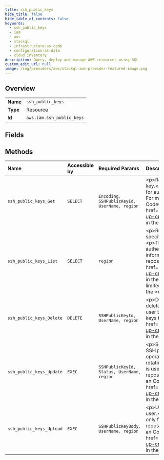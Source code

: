 ```yaml
---
title: ssh_public_keys
hide_title: false
hide_table_of_contents: false
keywords:
  - ssh_public_keys
  - iam
  - aws    
  - stackql
  - infrastructure-as-code
  - configuration-as-data
  - cloud inventory
description: Query, deploy and manage AWS resources using SQL
custom_edit_url: null
image: /img/providers/aws/stackql-aws-provider-featured-image.png
---
```

  
    

## Overview
<table><tbody>
<tr><td><b>Name</b></td><td><code>ssh_public_keys</code></td></tr>
<tr><td><b>Type</b></td><td>Resource</td></tr>
<tr><td><b>Id</b></td><td><code>aws.iam.ssh_public_keys</code></td></tr>
</tbody></table>

## Fields
## Methods
| Name | Accessible by | Required Params | Description |
|:-----|:--------------|:----------------|:------------|
| `ssh_public_keys_Get` | `SELECT` | `Encoding, SSHPublicKeyId, UserName, region` | &lt;p&gt;Retrieves the specified SSH public key, including metadata about the key.&lt;/p&gt; &lt;p&gt;The SSH public key retrieved by this operation is used only for authenticating the associated IAM user to an CodeCommit repository. For more information about using SSH keys to authenticate to an CodeCommit repository, see &lt;a href="https://docs.aws.amazon.com/codecommit/latest/userguide/setting-up-credentials-ssh.html"&gt;Set up CodeCommit for SSH connections&lt;/a&gt; in the &lt;i&gt;CodeCommit User Guide&lt;/i&gt;.&lt;/p&gt; |
| `ssh_public_keys_List` | `SELECT` | `region` | &lt;p&gt;Returns information about the SSH public keys associated with the specified IAM user. If none exists, the operation returns an empty list.&lt;/p&gt; &lt;p&gt;The SSH public keys returned by this operation are used only for authenticating the IAM user to an CodeCommit repository. For more information about using SSH keys to authenticate to an CodeCommit repository, see &lt;a href="https://docs.aws.amazon.com/codecommit/latest/userguide/setting-up-credentials-ssh.html"&gt;Set up CodeCommit for SSH connections&lt;/a&gt; in the &lt;i&gt;CodeCommit User Guide&lt;/i&gt;.&lt;/p&gt; &lt;p&gt;Although each user is limited to a small number of keys, you can still paginate the results using the &lt;code&gt;MaxItems&lt;/code&gt; and &lt;code&gt;Marker&lt;/code&gt; parameters.&lt;/p&gt; |
| `ssh_public_keys_Delete` | `DELETE` | `SSHPublicKeyId, UserName, region` | &lt;p&gt;Deletes the specified SSH public key.&lt;/p&gt; &lt;p&gt;The SSH public key deleted by this operation is used only for authenticating the associated IAM user to an CodeCommit repository. For more information about using SSH keys to authenticate to an CodeCommit repository, see &lt;a href="https://docs.aws.amazon.com/codecommit/latest/userguide/setting-up-credentials-ssh.html"&gt;Set up CodeCommit for SSH connections&lt;/a&gt; in the &lt;i&gt;CodeCommit User Guide&lt;/i&gt;.&lt;/p&gt; |
| `ssh_public_keys_Update` | `EXEC` | `SSHPublicKeyId, Status, UserName, region` | &lt;p&gt;Sets the status of an IAM user's SSH public key to active or inactive. SSH public keys that are inactive cannot be used for authentication. This operation can be used to disable a user's SSH public key as part of a key rotation work flow.&lt;/p&gt; &lt;p&gt;The SSH public key affected by this operation is used only for authenticating the associated IAM user to an CodeCommit repository. For more information about using SSH keys to authenticate to an CodeCommit repository, see &lt;a href="https://docs.aws.amazon.com/codecommit/latest/userguide/setting-up-credentials-ssh.html"&gt;Set up CodeCommit for SSH connections&lt;/a&gt; in the &lt;i&gt;CodeCommit User Guide&lt;/i&gt;.&lt;/p&gt; |
| `ssh_public_keys_Upload` | `EXEC` | `SSHPublicKeyBody, UserName, region` | &lt;p&gt;Uploads an SSH public key and associates it with the specified IAM user.&lt;/p&gt; &lt;p&gt;The SSH public key uploaded by this operation can be used only for authenticating the associated IAM user to an CodeCommit repository. For more information about using SSH keys to authenticate to an CodeCommit repository, see &lt;a href="https://docs.aws.amazon.com/codecommit/latest/userguide/setting-up-credentials-ssh.html"&gt;Set up CodeCommit for SSH connections&lt;/a&gt; in the &lt;i&gt;CodeCommit User Guide&lt;/i&gt;.&lt;/p&gt; |
